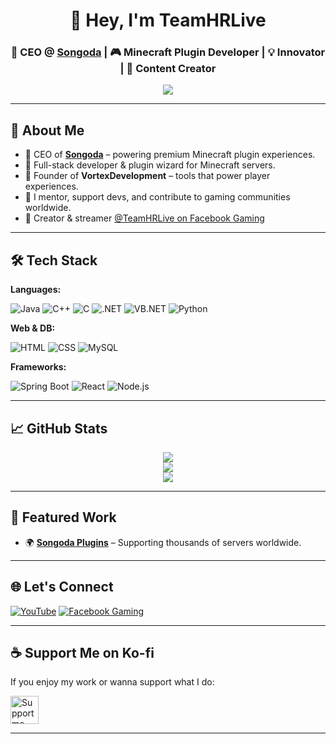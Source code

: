 <h1 align="center">👋 Hey, I'm TeamHRLive</h1>
<h3 align="center">🚀 CEO @ <a href="https://songoda.com">Songoda</a> | 🎮 Minecraft Plugin Developer | 💡 Innovator | 🎥 Content Creator</h3>

<p align="center">
  <img src="https://readme-typing-svg.herokuapp.com?font=Fira+Code&size=20&pause=1000&color=00F7FF&center=true&vCenter=true&width=600&lines=CEO+of+Songoda+%7C+Minecraft+Plugin+Pro;Full-Stack+Developer+%7C+Coding+Since+Day+One;Welcome+to+my+Dev+World!+%F0%9F%9A%80" />
</p>

---

## 🧠 About Me

- 👑 CEO of [**Songoda**](https://songoda.com) – powering premium Minecraft plugin experiences.
- 🔧 Full-stack developer & plugin wizard for Minecraft servers.
- 🧩 Founder of **VortexDevelopment** – tools that power player experiences.
- 💬 I mentor, support devs, and contribute to gaming communities worldwide.
- 🎥 Creator & streamer [@TeamHRLive on Facebook Gaming](https://www.facebook.com/gaming/TeamHRLive)

---

## 🛠 Tech Stack

**Languages:**

![Java](https://img.shields.io/badge/Java-ED8B00?style=for-the-badge&logo=openjdk&logoColor=white)
![C++](https://img.shields.io/badge/C++-00599C?style=for-the-badge&logo=c%2B%2B&logoColor=white)
![C](https://img.shields.io/badge/C-00599C?style=for-the-badge&logo=c&logoColor=white)
![.NET](https://img.shields.io/badge/.NET-512BD4?style=for-the-badge&logo=dotnet&logoColor=white)
![VB.NET](https://img.shields.io/badge/VB.NET-512BD4?style=for-the-badge&logo=dotnet)
![Python](https://img.shields.io/badge/Python-3776AB?style=for-the-badge&logo=python&logoColor=white)

**Web & DB:**

![HTML](https://img.shields.io/badge/HTML5-E34F26?style=for-the-badge&logo=html5&logoColor=white)
![CSS](https://img.shields.io/badge/CSS3-1572B6?style=for-the-badge&logo=css3&logoColor=white)
![MySQL](https://img.shields.io/badge/MySQL-4479A1?style=for-the-badge&logo=mysql&logoColor=white)

**Frameworks:**

![Spring Boot](https://img.shields.io/badge/Spring_Boot-6DB33F?style=for-the-badge&logo=spring-boot&logoColor=white)
![React](https://img.shields.io/badge/React-20232A?style=for-the-badge&logo=react&logoColor=61DAFB)
![Node.js](https://img.shields.io/badge/Node.js-339933?style=for-the-badge&logo=node.js&logoColor=white)

---

## 📈 GitHub Stats

<div align="center">
  <img src="https://github-readme-stats.vercel.app/api?username=TeamHRLive&show_icons=true&theme=tokyonight&hide_border=true" />
  <br/>
  <img src="https://github-readme-streak-stats.herokuapp.com/?user=TeamHRLive&theme=tokyonight&hide_border=true" />
  <br/>
  <img src="https://github-readme-stats.vercel.app/api/top-langs/?username=TeamHRLive&layout=compact&theme=tokyonight&hide_border=true" />
</div>

---

## 🌟 Featured Work
- 🌍 [**Songoda Plugins**](https://songoda.com/marketplace) – Supporting thousands of servers worldwide.

---

## 🌐 Let's Connect

[![YouTube](https://img.shields.io/badge/YouTube-%23FF0000.svg?&style=for-the-badge&logo=YouTube&logoColor=white)](https://youtube.com/@TeamHRLive)
[![Facebook Gaming](https://img.shields.io/badge/Facebook_Gaming-1877F2?style=for-the-badge&logo=facebook&logoColor=white)](https://www.facebook.com/gaming/TeamHRLive)

---

## ☕ Support Me on Ko-fi

If you enjoy my work or wanna support what I do:

<a href="https://ko-fi.com/teamhr" target="_blank">
  <img src="https://storage.ko-fi.com/cdn/kofi_button_red.png" height="45" alt="Support me on Ko-fi" />
</a>

---

